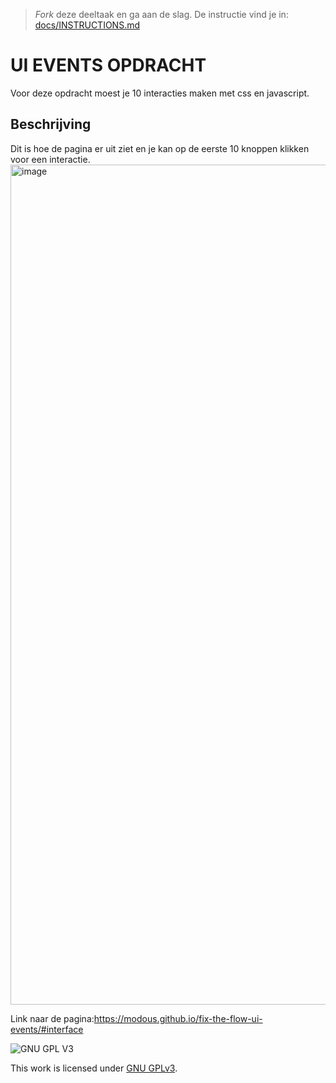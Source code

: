 > _Fork_ deze deeltaak en ga aan de slag. De instructie vind je in: [docs/INSTRUCTIONS.md](docs/INSTRUCTIONS.md)

# UI EVENTS OPDRACHT
Voor deze opdracht moest je 10 interacties maken met css en javascript.


## Beschrijving
Dit is hoe de pagina er uit ziet en je kan op de eerste 10 knoppen klikken voor een interactie.
<img width="1344" alt="image" src="https://user-images.githubusercontent.com/34092733/213926741-46511303-54ba-43a0-bf89-112c08761f7e.png">

Link naar de pagina:https://modous.github.io/fix-the-flow-ui-events/#interface

![GNU GPL V3](https://www.gnu.org/graphics/gplv3-127x51.png)

This work is licensed under [GNU GPLv3](./LICENSE).
